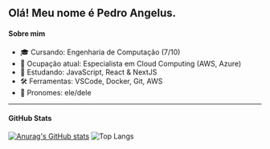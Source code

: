 ## Olá! Meu nome é Pedro Angelus.
<h4>Sobre mim</h4>

- 🎓 Cursando: Engenharia de Computação (7/10)
- 💼 Ocupação atual: Especialista em Cloud Computing (AWS, Azure)
- 🌱 Estudando: JavaScript, React & NextJS
- 🛠️ Ferramentas: VSCode, Docker, Git, AWS
- 👤 Pronomes: ele/dele

<hr>

<h4>GitHub Stats</h4>

[![Anurag's GitHub stats](https://github-readme-stats.vercel.app/api?username=pedroshell&show_icons=true&theme=tokyonight)](https://github.com/anuraghazra/github-readme-stats)
![Top Langs](https://github-readme-stats.vercel.app/api/top-langs/?username=pedroshell&layout=compact&theme=tokyonight&langs_count=16)


